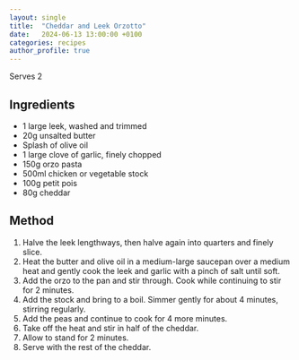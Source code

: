 ```yaml
---
layout: single
title:  "Cheddar and Leek Orzotto"
date:   2024-06-13 13:00:00 +0100
categories: recipes
author_profile: true
---
```

Serves 2
## Ingredients
* 1 large leek, washed and trimmed
* 20g unsalted butter
* Splash of olive oil
* 1 large clove of garlic, finely chopped
* 150g orzo pasta
* 500ml chicken or vegetable stock
* 100g petit pois
* 80g cheddar

## Method
1. Halve the leek lengthways, then halve again into quarters and finely slice. 
2. Heat the butter and olive oil in a medium-large saucepan over a medium heat and gently cook the leek and garlic with a pinch of salt until soft. 
3. Add the orzo to the pan and stir through. Cook while continuing to stir for 2 minutes. 
4. Add the stock and bring to a boil. Simmer gently for about 4 minutes, stirring regularly. 
5. Add the peas and continue to cook for 4 more minutes. 
6. Take off the heat and stir in half of the cheddar. 
7. Allow to stand for 2 minutes. 
8. Serve with the rest of the cheddar. 